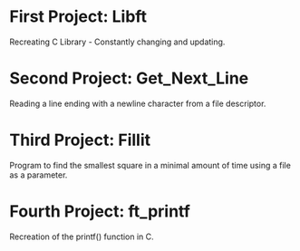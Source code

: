# First Project: Libft
Recreating C Library - Constantly changing and updating.

# Second Project: Get_Next_Line
Reading a line ending with a newline character from a file descriptor.

# Third Project: Fillit
Program to find the smallest square in a minimal amount of time using a file
as a parameter.

# Fourth Project: ft_printf
Recreation of the printf() function in C.
